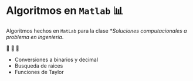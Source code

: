 # Algoritmos en ```Matlab``` :bar_chart:

Algoritmos hechos en ```MatLab``` para la clase **Soluciones computacionales a problema en ingeniería*.

:gem: :gem: :gem:
- Conversiones a binarios y decimal
- Busqueda de raices
- Funciones de Taylor
